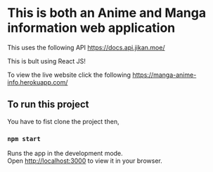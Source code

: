 # This is both an Anime and Manga information web application 

This uses the following API https://docs.api.jikan.moe/

This is bult using React JS!

To view the live website click the following https://manga-anime-info.herokuapp.com/



## To run this project

You have to fist clone the project then,

### `npm start`

Runs the app in the development mode.\
Open [http://localhost:3000](http://localhost:3000) to view it in your browser.
